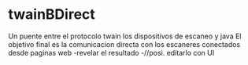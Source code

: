 # twainBDirect
Un puente entre el protocolo twain los dispositivos de escaneo y java
El objetivo final es la comunicacion directa con los escaneres conectados desde paginas web
-revelar el resultado
-//posi. editarlo con UI 
